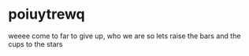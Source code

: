 # poiuytrewq
weeee come to far to give up, who we are so lets raise the bars and the cups to the stars
